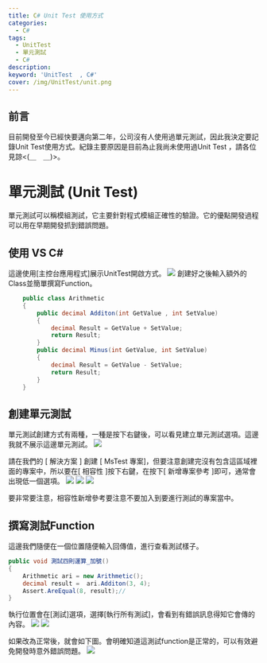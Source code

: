 ```yaml
---
title: C# Unit Test 使用方式
categories: 
  - C#
tags: 
  - UnitTest
  - 單元測試
  - C#
description:
keyword: 'UnitTest  , C#'
cover: /img/UnitTest/unit.png
---
```


## 前言
目前開發至今已經快要邁向第二年，公司沒有人使用過單元測試，因此我決定要記錄Unit Test使用方式。紀錄主要原因是目前為止我尚未使用過Unit Test ，請各位見諒<(＿　＿)>。

# 單元測試 (Unit Test)
單元測試可以稱模組測試，它主要針對程式模組正確性的驗證。它的優點開發過程可以用在早期開發抓到錯誤問題。

## 使用 VS C#
這邊使用[主控台應用程式]展示UnitTest開啟方式。
![](/img/UnitTest/Test01.jpg)
創建好之後輸入額外的Class並簡單撰寫Function。
```cs
    public class Arithmetic
    {
        public decimal Additon(int GetValue , int SetValue)
        {
            decimal Result = GetValue + SetValue;
            return Result;
        }
        public decimal Minus(int GetValue, int SetValue)
        {
            decimal Result = GetValue - SetValue;
            return Result;
        }
    }
```
## 創建單元測試
單元測試創建方式有兩種，一種是按下右鍵後，可以看見建立單元測試選項。這邊我就不展示這邊單元測試。
![](/img/UnitTest/Test02.jpg)

請在我們的 [ 解決方案 ] 創建 [ MsTest 專案]，但要注意創建完沒有包含這區域裡面的專案中，所以要在[ 相容性 ]按下右鍵，在按下[ 新增專案參考 ]即可，通常會出現低一個選項。
![](/img/UnitTest/Test03.jpg)
![](/img/UnitTest/Test04.jpg)
![](/img/UnitTest/Test05.jpg)

要非常要注意，相容性新增參考要注意不要加入到要進行測試的專案當中。


## 撰寫測試Function
這邊我們隨便在一個位置隨便輸入回傳值，進行查看測試樣子。
```cs
public void 測試四則運算_加號()
{
    Arithmetic ari = new Arithmetic();
    decimal result =  ari.Additon(3, 4);
    Assert.AreEqual(8, result);//
}
```
執行位置會在[測試]選項，選擇[執行所有測試]，會看到有錯誤訊息得知它會傳的內容。
![](/img/UnitTest/Test06.jpg)
![](/img/UnitTest/Test07.jpg)


如果改為正常後，就會如下圖。會明確知道這測試function是正常的，可以有效避免開發時意外錯誤問題。
![](/img/UnitTest/Test08.jpg)



